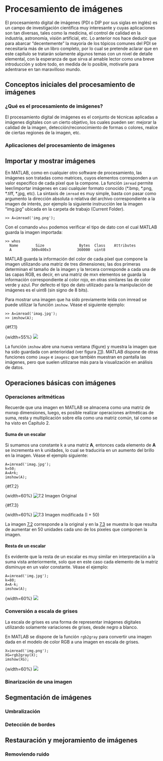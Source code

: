 # Procesamiento de imágenes

El procesamiento digital de imágenes (PDI o DIP por sus siglas en
inglés) es un campo de investigación científica muy interesante y cuyas
aplicaciones son tan diversas, tales como la medicina, el control de
calidad en la industria, astronomía, visión artificial, etc. Lo anterior
nos hace deducir que para abarcar “decentemente” la mayoría de los
tópicos comunes del PDI se necesitaría más de un libro completo, por lo
cual se pretende aclarar que en este capítulo se tratarán solamente
algunos temas con un nivel de detalle elemental, con la esperanza de que
sirva al amable lector como una breve introducción y sobre todo, en
medida de lo posible, motivarle para adentrarse en tan maravilloso
mundo.

## Conceptos iniciales del procesamiento de imágenes

### ¿Qué es el procesamiento de imágenes?

El procesamiento digital de imágenes es el conjunto de técnicas
aplicadas a imágenes digitales con un cierto objetivo, los cuales pueden
ser: mejorar la calidad de la imagen, detección/reconocimiento de formas
o colores, realce de ciertas regiones de la imagen, etc.

### Aplicaciones del procesamiento de imágenes

## Importar y mostrar imágenes

En MATLAB, como en cualquier otro software de procesamiento, las
imágenes son tratadas como matrices, cuyos elementos corresponden a un
valor especifico de cada píxel que la compone. La función `imread`
permite leer/importar imágenes en casi cualquier formato conocido
(*.bmp, *.png, *.tiff, *.jpg, etc). La sintaxis de `imread` es muy
simple, basta con pasar como argumento la dirección absoluta o relativa
del archivo correspondiente a la imagen de interés, por ejemplo la
siguiente instrucción lee la imagen “img.jpg” ubicada en la carpeta de
trabajo (Current Folder).

    >> A=imread('img.png');

Con el comando `whos` podemos verificar el tipo de dato con el cual
MATLAB guarda la imagen importada:

    >> whos
      Name        Size                Bytes  Class    Attributes
      A         300x400x3            360000  uint8    

MATLAB guarda la información del color de cada píxel que compone la
imagen utilizando una matriz de tres dimensiones; las dos primeras
determinan el tamaño de la imagen y la tercera corresponde a cada una de
las capas RGB, es decir, en una matriz de mxn elementos se guarda la
información correspondiente al color rojo, en otras similares las de
color verde y azul. Por defecto el tipo de dato utilizado para la
manipulación de imágenes es el uint8 (sin signo de 8 bits).

Para mostrar una imagen que ha sido previamente leída con imread se
puede utilizar la función `imshow`. Véase el siguiente ejemplo:

    >> A=imread('imag.jpg');
    >> imshow(A);


{#f7.1}

{width=55%}
![](images/ch7/holland_imshow.png)

La función `imshow` abre una nueva ventana (figure) y muestra la imagen
que ha sido guardada con anterioridad (ver figura [7.1](#f7.1)). MATLAB dispone
de otras funciones como `image` e `imagesc` que también muestran en
pantalla las imágenes, pero que suelen utilizarse más para la
visualización en análisis de datos.

## Operaciones básicas con imágenes

### Operaciones aritméticas

Recuerde que una imagen en MATLAB se almacena como una matriz de mxnxp
dimensiones, luego, es posible realizar operaciones aritméticas de suma,
resta y multiplicación sobre ella como una matriz común, tal como se ha
visto en Capítulo 2.

#### Suma de un escalar

Si sumamos una constante k a una matriz **A**, entonces cada elemento de
**A** se incrementa en k unidades, lo cual se traduciría en un aumento
del brillo en la imagen. Véase el ejemplo siguiente:

    A=imread('imag.jpg');
    k=50;
    A=A+k;
    imshow(A);


{#f7.2}

{width=60%}
![7.2 Imagen Original](images/ch7/holland_original.png)


{#f7.3}

{width=60%}
![7.3 Imagen modificada (I + 50)](images/ch7/holland_mas50.png)

La imagen [7.2](#f7.2) corresponde a la original y en la [7.3](#f7.3) se muestra lo que
resulta de aumentar en 50 unidades cada uno de los pixeles que componen
la imagen.

#### Resta de un escalar

Es evidente que la resta de un escalar es muy similar en interpretación
a la suma vista anteriormente, solo que en este caso cada elemento de la
matriz disminuye en un valor constante. Véase el ejemplo:

    A=imread('img.jpg');
    k=80;
    A=A-k;
    imshow(A);

{width=60%}
![](images/ch7/holland_menos50.png)

### Conversión a escala de grises

La escala de grises es una forma de representar imágenes digitales
utilizando solamente variaciones de grises, desde negro a blanco.

En MATLAB se dispone de la función `rgb2gray` para convertir una imagen
dada en el modelo de color RGB a una imagen en escala de grises.

    X=imread('img.png');
    XG=rgb2gray(X);
    imshow(XG);

{width=60%}
![](images/ch7/holland_gris.png)

### Binarización de una imagen

## Segmentación de imágenes

### Umbralización

### Detección de bordes

## Restauración y mejoramiento de imágenes

### Removiendo ruido
